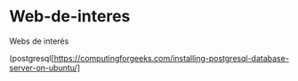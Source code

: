 # Web-de-interes
Webs de interés

(postgresql[https://computingforgeeks.com/installing-postgresql-database-server-on-ubuntu/]
